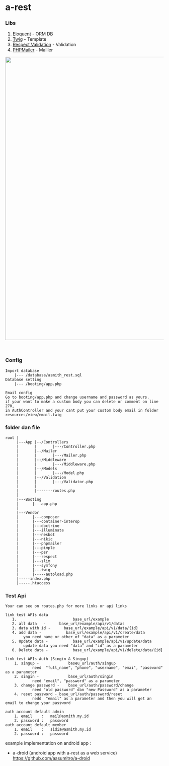 # a-rest

### Libs

1. <a href="https://github.com/illuminate/database">Eloquent</a> - ORM DB
2. <a href="https://github.com/twigphp/Twig">Twig</a> - Template
3. <a href="https://github.com/Respect/Validation">Respect Validation</a> - Validation
4. <a href="https://github.com/PHPMailer/PHPMailer">PHPMailer</a> - Mailler

<p align="center">
  <img src="https://raw.githubusercontent.com/aasumitro/a-rest/master/resources/assets/images/test.png" width="900">
</p>
<br>

### Config
    Import database
        |--- /database/asmith_rest.sql
    Database setting
        |--- /booting/app.php

    Email config
    Go to booting/app.php and change username and password as yours.
    if your want to make a custom body you can delete or comment on line 270,
    in AuthController and your cant put your custom body email in folder resources/view/email.twig

### folder dan file
    root |
         |---App |--/Controllers
         |       |       |---/Controller.php
         |       |--/Mailer
         |       |       |---/Mailer.php
         |       |--/Middleware
         |       |       |---/Middleware.php
         |       |--/Models
         |       |       |---/Model.php
         |       |--/Validation
         |       |       |---/Validator.php
         |       |
         |       |-------routes.php
         |
         |---Booting
         |      |---app.php
         |
         |---Vendor
         |      |---composer
         |      |---container-interop
         |      |---doctrine
         |      |---illuminate
         |      |---nesbot
         |      |---nikic
         |      |---phpmailer
         |      |---pimple
         |      |---psr
         |      |---respect
         |      |---slim
         |      |---symfony
         |      |---twig
         |      |-----autoload.php
         |-----index.php
         |-----.htaccess


### Test Api

    Your can see on routes.php for more links or api links

    link test APIs data
       1.                         base_url/example
       2. all data   -      base_url/example/api/v1/datas
       3. data with id -      base_url/example/api/v1/data/{id}
       4. add data -           base_url/example/api/v1/create/data
            you need name or other of "data" as a parameter
       5. Update data -           base_url/example/api/v1/update/data
            update data you need "data" and "id" as a parameter
       6. Delete data -           base_url/example/api/v1/delete/data/{id}

    link test APIs Auth (Singin & Singup)
        1. singup -             baseu_url/auth/singup
                need  "full_name", "phone", "username", "emai", "password" as a parameter
        2. singin -             base_url/auth/singin
                need "email", "password" as a parameter
        3. change password -    base_url/auth/password/change
                need "old password" dan "new Password" as a parameter
        4. reset password - base_url/auth/password/reset
                nedd  "email" as a parameter and then you will get an email to change your password

    auth account default admin
        1. email    :   mail@asmith.my.id
        2. password :   password
    auth account default member
        1. email    :   sidia@asmith.my.id
        2. password :   password

example implementation on android app : 
- a-droid (android app with a-rest as a web service) https://github.com/aasumitro/a-droid
